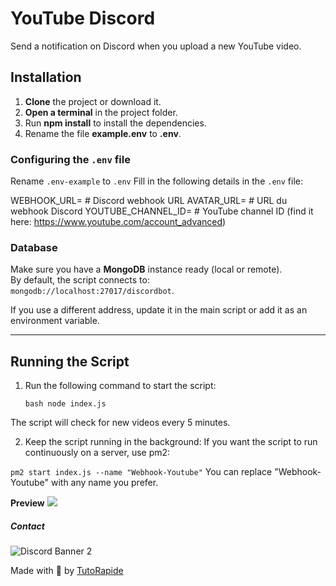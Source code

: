 # YouTube Discord

Send a notification on Discord when you upload a new YouTube video.

## Installation

1. **Clone** the project or download it.
2. **Open a terminal** in the project folder.
3. Run **npm install** to install the dependencies.
4. Rename the file **example.env** to **.env**.

### Configuring the `.env` file

Rename `.env-example` to `.env`
Fill in the following details in the `.env` file:

WEBHOOK_URL=          # Discord webhook URL 
AVATAR_URL=           # URL du webhook Discord
YOUTUBE_CHANNEL_ID=   # YouTube channel ID (find it here: https://www.youtube.com/account_advanced)


### Database

Make sure you have a **MongoDB** instance ready (local or remote).  
By default, the script connects to:  
`mongodb://localhost:27017/discordbot`.

If you use a different address, update it in the main script or add it as an environment variable.

---

## Running the Script

1. Run the following command to start the script:


   ```bash node index.js```

The script will check for new videos every 5 minutes.

2. Keep the script running in the background:
If you want the script to run continuously on a server, use pm2:

```pm2 start index.js --name "Webhook-Youtube"```
You can replace "Webhook-Youtube" with any name you prefer.

**Preview**
![](https://media.tutorapide.xyz/G4nUj7lVKRrn.png)

##### Contact


![Discord Banner 2](https://discordapp.com/api/guilds/753294055554809956/widget.png?style=banner2)

Made with 💖 by [TutoRapide](https://discord.gg/YM9XTZP)
